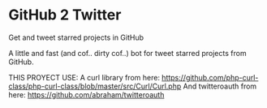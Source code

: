 # GitHub 2 Twitter
Get and tweet starred projects in GitHub

A little and fast (and cof.. dirty cof..) bot for tweet starred projects from GitHub.

THIS PROYECT USE:
A curl library from here: https://github.com/php-curl-class/php-curl-class/blob/master/src/Curl/Curl.php
And twitteroauth from here: https://github.com/abraham/twitteroauth
